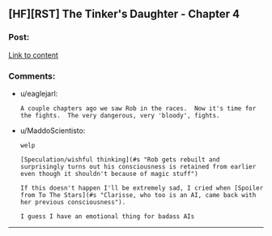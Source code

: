 ## [HF][RST] The Tinker's Daughter - Chapter 4

### Post:

[Link to content](https://www.patreon.com/posts/general-public-4-4819752)

### Comments:

- u/eaglejarl:
  ```
  A couple chapters ago we saw Rob in the races.  Now it's time for the fights.  The very dangerous, very 'bloody', fights.
  ```

- u/MaddoScientisto:
  ```
  welp

  [Speculation/wishful thinking](#s "Rob gets rebuilt and surprisingly turns out his consciousness is retained from earlier even though it shouldn't because of magic stuff")

  If this doesn't happen I'll be extremely sad, I cried when [Spoiler from To The Stars](#s "Clarisse, who too is an AI, came back with her previous consciousness").

  I guess I have an emotional thing for badass AIs
  ```

---

